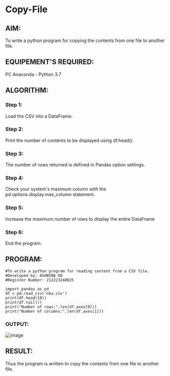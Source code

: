 # Copy-File
## AIM:
To write a python program for copying the contents from one file to another file.
## EQUIPEMENT'S REQUIRED: 
PC
Anaconda - Python 3.7
## ALGORITHM: 
### Step 1:

Load the CSV into a DataFrame.

### Step 2: 

Print the number of contents to be displayed using df.head().
 
### Step 3: 

The number of rows returned is defined in Pandas option settings.

### Step 4:  

Check your system's maximum column with the pd.options.display.max_column statement.

### Step 5: 

Increase the maximum number of rows to display the entire DataFrame

### Step 6: 

End the program.

## PROGRAM:

```
#To write a python program for reading content from a CSV file.
#Developed by: ASHWINA KN
#Register Number: 212223240025

import pandas as pd
df = pd.read_csv('nba.csv')
print(df.head(10))
print(df.tail())
print("Number of rows:",len(df.axes[0]))
print("Number of columns:",len(df.axes[1]))

```

### OUTPUT:

![image](https://github.com/Ashwinakn/Copy-File/assets/152128332/7674ddd5-79cb-4277-9ccc-2938f61439b1)




## RESULT:
Thus the program is written to copy the contents from one file to another file.
